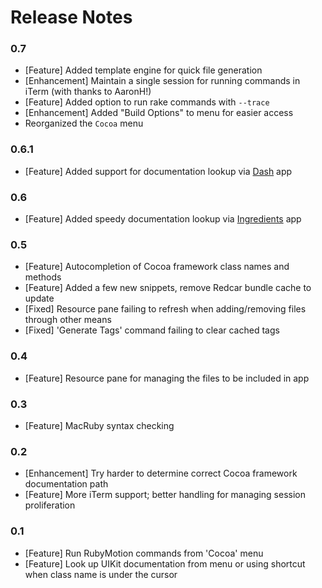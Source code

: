 Release Notes
=============

### 0.7

- [Feature] Added template engine for quick file generation
- [Enhancement] Maintain a single session for running commands in iTerm (with thanks to AaronH!)
- [Feature] Added option to run rake commands with `--trace`
- [Enhancement] Added "Build Options" to menu for easier access
- Reorganized the `Cocoa` menu

### 0.6.1

- [Feature] Added support for documentation lookup via [Dash](http://kapeli.com/dash/) app

### 0.6

- [Feature] Added speedy documentation lookup via [Ingredients](http://fileability.net/ingredients/) app

### 0.5

- [Feature] Autocompletion of Cocoa framework class names and methods
- [Feature] Added a few new snippets, remove Redcar bundle cache to update
- [Fixed] Resource pane failing to refresh when adding/removing files through other means
- [Fixed] 'Generate Tags' command failing to clear cached tags

### 0.4

- [Feature] Resource pane for managing the files to be included in app

### 0.3

- [Feature] MacRuby syntax checking

### 0.2

- [Enhancement] Try harder to determine correct Cocoa framework documentation path
- [Feature] More iTerm support; better handling for managing session proliferation

### 0.1

- [Feature] Run RubyMotion commands from 'Cocoa' menu
- [Feature] Look up UIKit documentation from menu or using shortcut when class name is under the cursor